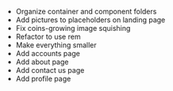 - Organize container and component folders
- Add pictures to placeholders on landing page
- Fix coins-growing image squishing
- Refactor to use rem
- Make everything smaller
- Add accounts page
- Add about page
- Add contact us page
- Add profile page